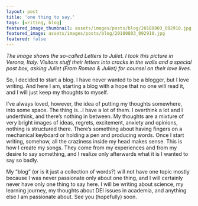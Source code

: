 ```yaml
---
layout: post
title: 'one thing to say.'
tags: [writing, blog]
featured_image_thumbnail: assets/images/posts/blog/20180803_092910.jpg
featured_image: assets/images/posts/blog/20180803_092910.jpg
featured: false
---
```

<script>
  $(document).ready(function() {
  setTimeout(function() { $("#preloader").fadeOut(1500); }, 100)
});
</script>

*The image shows the so-called Letters to Juliet. I took this picture in Verona, Italy. Visitors stuff their letters into cracks in the walls and a special post box, asking Juliet (From Romeo & Juliet) for counsel on their love lives.*

So, I decided to start a blog. I have never wanted to be a blogger, but I love writing. And here I am, starting a blog with a hope that no one will read it, and I will just keep my thoughts to myself.

<!--more-->

I’ve always loved, however, the idea of putting my thoughts somewhere, into some space. The thing is…I have a lot of them. I overthink a lot and I underthink, and there’s nothing in between. My thoughts are a mixture of very bright images of ideas, regrets, excitement, anxiety and opinions, nothing is structured there. There’s something about having fingers on a mechanical keyboard or holding a pen and producing words. Once I start writing, somehow, all the craziness inside my head makes sense. This is how I create my songs. They come from my experiences and from my desire to say something, and I realize only afterwards what it is I wanted to say so badly. 

My “blog” (or is it just a collection of words?) will not have one topic mostly because I was never passionate only about one thing, and I will certainly never have only one thing to say here. I will be writing about science, my learning journey, my thoughts about DEI issues in academia, and anything else I am passionate about. See you (hopefully) soon. 
